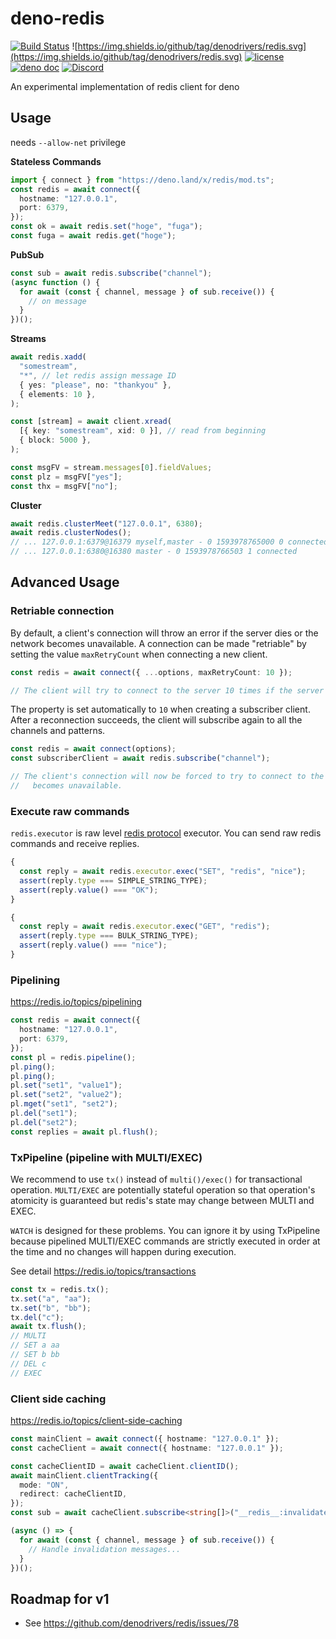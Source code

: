 # deno-redis

[![Build Status](https://github.com/denodrivers/redis/workflows/CI/badge.svg)](https://github.com/denodrivers/redis/actions)
![https://img.shields.io/github/tag/denodrivers/redis.svg](https://img.shields.io/github/tag/denodrivers/redis.svg)
[![license](https://img.shields.io/github/license/denodrivers/redis.svg)](https://github.com/denodrivers/redis)
[![deno doc](https://doc.deno.land/badge.svg)](https://doc.deno.land/https/deno.land/x/redis/mod.ts)
[![Discord](https://img.shields.io/discord/768918486575480863?logo=discord)](https://discord.gg/QXuHBMcgWx)

An experimental implementation of redis client for deno

## Usage

needs `--allow-net` privilege

**Stateless Commands**

```ts
import { connect } from "https://deno.land/x/redis/mod.ts";
const redis = await connect({
  hostname: "127.0.0.1",
  port: 6379,
});
const ok = await redis.set("hoge", "fuga");
const fuga = await redis.get("hoge");
```

**PubSub**

```ts
const sub = await redis.subscribe("channel");
(async function () {
  for await (const { channel, message } of sub.receive()) {
    // on message
  }
})();
```

**Streams**

```ts
await redis.xadd(
  "somestream",
  "*", // let redis assign message ID
  { yes: "please", no: "thankyou" },
  { elements: 10 },
);

const [stream] = await client.xread(
  [{ key: "somestream", xid: 0 }], // read from beginning
  { block: 5000 },
);

const msgFV = stream.messages[0].fieldValues;
const plz = msgFV["yes"];
const thx = msgFV["no"];
```

**Cluster**

```ts
await redis.clusterMeet("127.0.0.1", 6380);
await redis.clusterNodes();
// ... 127.0.0.1:6379@16379 myself,master - 0 1593978765000 0 connected
// ... 127.0.0.1:6380@16380 master - 0 1593978766503 1 connected
```

## Advanced Usage

### Retriable connection

By default, a client's connection will throw an error if the server dies or the
network becomes unavailable. A connection can be made "retriable" by setting the
value `maxRetryCount` when connecting a new client.

```ts
const redis = await connect({ ...options, maxRetryCount: 10 });

// The client will try to connect to the server 10 times if the server dies or the network becomes unavailable.
```

The property is set automatically to `10` when creating a subscriber client.
After a reconnection succeeds, the client will subscribe again to all the
channels and patterns.

```ts
const redis = await connect(options);
const subscriberClient = await redis.subscribe("channel");

// The client's connection will now be forced to try to connect to the server 10 times if the server dies or the network
//   becomes unavailable.
```

### Execute raw commands

`redis.executor` is raw level [redis protocol](https://redis.io/topics/protocol)
executor. You can send raw redis commands and receive replies.

```ts
{
  const reply = await redis.executor.exec("SET", "redis", "nice");
  assert(reply.type === SIMPLE_STRING_TYPE);
  assert(reply.value() === "OK");
}

{
  const reply = await redis.executor.exec("GET", "redis");
  assert(reply.type === BULK_STRING_TYPE);
  assert(reply.value() === "nice");
}
```

### Pipelining

https://redis.io/topics/pipelining

```ts
const redis = await connect({
  hostname: "127.0.0.1",
  port: 6379,
});
const pl = redis.pipeline();
pl.ping();
pl.ping();
pl.set("set1", "value1");
pl.set("set2", "value2");
pl.mget("set1", "set2");
pl.del("set1");
pl.del("set2");
const replies = await pl.flush();
```

### TxPipeline (pipeline with MULTI/EXEC)

We recommend to use `tx()` instead of `multi()/exec()` for transactional
operation. `MULTI/EXEC` are potentially stateful operation so that operation's
atomicity is guaranteed but redis's state may change between MULTI and EXEC.

`WATCH` is designed for these problems. You can ignore it by using TxPipeline
because pipelined MULTI/EXEC commands are strictly executed in order at the time
and no changes will happen during execution.

See detail https://redis.io/topics/transactions

```ts
const tx = redis.tx();
tx.set("a", "aa");
tx.set("b", "bb");
tx.del("c");
await tx.flush();
// MULTI
// SET a aa
// SET b bb
// DEL c
// EXEC
```

### Client side caching

https://redis.io/topics/client-side-caching

```typescript
const mainClient = await connect({ hostname: "127.0.0.1" });
const cacheClient = await connect({ hostname: "127.0.0.1" });

const cacheClientID = await cacheClient.clientID();
await mainClient.clientTracking({
  mode: "ON",
  redirect: cacheClientID,
});
const sub = await cacheClient.subscribe<string[]>("__redis__:invalidate");

(async () => {
  for await (const { channel, message } of sub.receive()) {
    // Handle invalidation messages...
  }
})();
```

## Roadmap for v1

- See https://github.com/denodrivers/redis/issues/78
